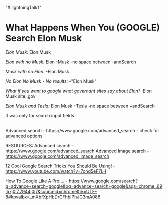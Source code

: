 "# lightningTalk1" 


<h1>What Happens When You (GOOGLE) Search Elon Musk</h1>

<i> </i>
<i>Elon Musk: </i>
Elon Musk

<i>Elon with no Musk: </i>
Elon -Musk   -no space between -andSearch

<i>Musk with no Elon: </i>
-Elon Musk

<i>No Elon No Musk - No results: </i>
-"Elon Musk"

<i>What if you want to google what governant sites say about Elon?: </i>
Elon Musk site:.gov

<i>Elon Musk and Tesla: </i>
Elon Musk +Tesla -no space between +andSearch


It was only for search input fields






<br>
Advanced search - https://www.google.com/advanced_search 
    - check for advanced options
    






RESOURCES:
Advanced search - https://www.google.com/advanced_search 
Advanced Image search - https://www.google.com/advanced_image_search

12 Cool Google Search Tricks You Should Be Using! - https://www.youtube.com/watch?v=7ond5eF7L-I



How To Google Like A Pro!... - https://www.google.com/search?q=advance+search+google&oq=advance+search+google&aqs=chrome..69i57j0l7.7944j0j7&sourceid=chrome&ie=UTF-8#kpvalbx=_mXbfXpHbDrCFhbIPhJG3mA086
